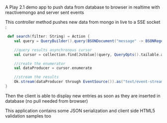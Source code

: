 A Play 2.1 demo app to push data from database to browser in realtime with reactivemongo and server sent events

This controller method pushes new data from mongo in live to a SSE socket : 

```scala
 def search(filter: String) = Action { 
    val query = QueryBuilder().query(BSONDocument("message" -> BSONRegex(filter, "")))

    //query results asynchronous cursor
    val cursor = collection.find[JsValue](query, QueryOpts().tailable.awaitData)

    //create the enumerator
    val dataProducer = cursor.enumerate

    //stream the results
    Ok.stream(dataProducer through EventSource()).as("text/event-stream")
}

```
Then the client is able to display new entries as soon as they are inserted in database (no pull needed from browser)

This application contains some JSON serialization and client side HTML5 validation samples too
